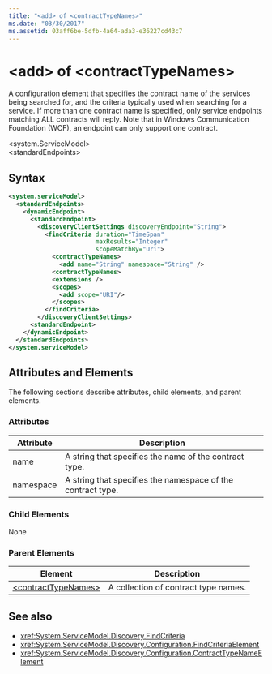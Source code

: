 ```yaml
---
title: "<add> of <contractTypeNames>"
ms.date: "03/30/2017"
ms.assetid: 03aff6be-5dfb-4a64-ada3-e36227cd43c7
---
```

# \<add> of \<contractTypeNames>
A configuration element that specifies the contract name of the services being searched for, and the criteria typically used when searching for a service. If more than one contract name is specified, only service endpoints matching ALL contracts will reply. Note that in Windows Communication Foundation (WCF), an endpoint can only support one contract.  
  
 \<system.ServiceModel>  
\<standardEndpoints>  
  
## Syntax  
  
```xml  
<system.serviceModel>
  <standardEndpoints>
    <dynamicEndpoint>
      <standardEndpoint>
        <discoveryClientSettings discoveryEndpoint="String">
          <findCriteria duration="TimeSpan"
                        maxResults="Integer"
                        scopeMatchBy="Uri">
            <contractTypeNames>
              <add name="String" namespace="String" />
            <contractTypeNames>
            <extensions />
            <scopes>
              <add scope="URI"/>
            </scopes>
          </findCriteria>
        </discoveryClientSettings>
      <standardEndpoint>
    </dynamicEndpoint>
  </standardEndpoints>
</system.serviceModel>
```  
  
## Attributes and Elements  
 The following sections describe attributes, child elements, and parent elements.  
  
### Attributes  
  
|Attribute|Description|  
|---------------|-----------------|  
|name|A string that specifies the name of the contract type.|  
|namespace|A string that specifies the namespace of the contract type.|  
  
### Child Elements  
 None  
  
### Parent Elements  
  
|Element|Description|  
|-------------|-----------------|  
|[\<contractTypeNames>](../../../../../docs/framework/configure-apps/file-schema/wcf/contracttypenames.md)|A collection of contract type names.|  
  
## See also

- <xref:System.ServiceModel.Discovery.FindCriteria>
- <xref:System.ServiceModel.Discovery.Configuration.FindCriteriaElement>
- <xref:System.ServiceModel.Discovery.Configuration.ContractTypeNameElement>
